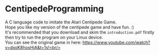 # CentipedeProgramming
A C language code to imitate the Atari Centipede Game.<br/>
Hope you like my version of the centipede game and have fun. :)<br/>
It's recommended that you download and skim the `introduction.pdf` firstly then try to run the program on your Linux device.<br/>
You can see the original game in here: https://www.youtube.com/watch?v=dxoK8hosHjA&t=1s!<br/>
